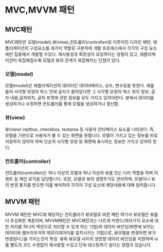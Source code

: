 # MVC,MVVM 패턴 

## MVC패턴
MVC패턴은 모델(model),뷰(view),컨트롤러(controller)로 이루어진 디자인 패턴.
애플리케이션의 구성요소를 세가지 역할로 구분하여 개발 프로세스에서 각각의 구성 요소에만 집중해서 개발할 수있다. 재사용성과 확장성이 요잉하다는 장점이 있고, 애플리케이션이 복잡해질수록 모델과 뷰의 관계가 복잡해지는 단점이 있다. 

### 모델(model)
모델(model)은 애플리케이션의 데이터인 데이터베이스, 상수, 변수등을 뜻한다. 
예를 들어 사각형 모양의 박스 안에 글자가 들어있다면 그 사각형 모양의 박스 위치 정보, 글자 내용,글자위치, 글자 포맷에 관한 정보를 모두 가지고 있어야한다. 뷰에서 데이터를 생성하거나 수정하면 컨트롤러를 통해 모델을 생성하거나 갱신함. 

### 뷰(view)
뷰(view) inptbox, checkbox, textarea 등 사용자 인터페이스 요소를 나타낸다.
즉, 모델을 기반으로 사용자가 볼 수 있는 화면을 뜻합니다. 모델이 가지고 있는 정보를 따로 저장하지 않아야 하며 단순히 사각형 모양 등 화면에 표시하는 정보만 가지고 있어야 한다. 

### 컨트롤러(controller)
컨트롤러(controller)는 하나 이상의 모델과 하나 이상의 뷰를 잇는 다리 역할을 하며 이벤트 등 메인 로직을 담당합니다. 또한, 모델과 뷰의 생명주기도 관리하며, 모델이나 뷰의 변경 통지를 받으면 이를 해석하여 각각의 구성 요소에 해당내용에 대해 알려줍니다. 

## MVVM 패턴 
MVVM 패턴은 MVC에 해당하는 컨트롤러가 뷰모델로 바뀐 패턴 
여기서 뷰모델은 뷰를 더 추상화한 계층이며, MVVM패턴은 MVC패턴과는 다르게 커맨드(여러가지 요소에 대한 처리를 하나의 액션으로 처리할 수 있게 하는 기법)와 데이터 바인딩(화면에 보이는 데이터와 웹브라우저의 메모리데이터를 일치시키는 기법으로, 뷰모델을 변경하면 뷰가 변경된다.)을 가지는것이 특징. 뷰와 뷰모델 사이의 양방향 데이터 바인딩을 지원하며 ui를 별도의 코드 수정없이 재사용할 수있고 단위 테스팅하기 쉽다는 장접이 있습니다.